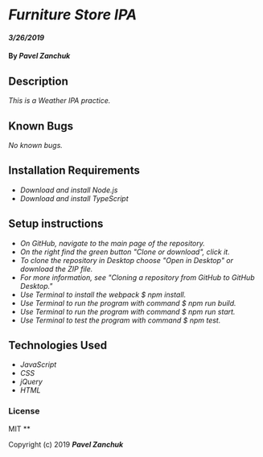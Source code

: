 # _Furniture Store IPA_

#### _3/26/2019_

#### By _**Pavel Zanchuk**_

## Description
_This is a Weather IPA practice._

## Known Bugs

_No known bugs._

## Installation Requirements
* _Download and install Node.js_
* _Download and install TypeScript_

## Setup instructions
* _On GitHub, navigate to the main page of the repository._
* _On the right find the green button "Clone or download", click it._
* _To clone the repository in Desktop choose "Open in Desktop" or download the ZIP file._
* _For more information, see "Cloning a repository from GitHub to GitHub Desktop."_
* _Use Terminal to install the webpack $ npm install._
* _Use Terminal to run the program with command $ npm run build._
* _Use Terminal to run the program with command $ npm run start._
* _Use Terminal to test the program with command $ npm test._

## Technologies Used

* _JavaScript_
* _CSS_
* _jQuery_
* _HTML_


### License
MIT
**

Copyright (c) 2019 **_Pavel Zanchuk_**

